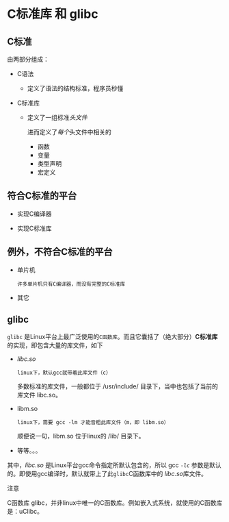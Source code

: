 C标准库 和 glibc
============================

C标准
----------

由两部分组成：
  
  - C语法
    
    - 定义了语法的结构标准，程序员秒懂
  
  - C标准库
    
    - 定义了一组标准*头文件*
    
      进而定义了*每个*头文件中相关的
      
      - 函数
      - 变量
      - 类型声明
      - 宏定义
      
      
符合C标准的平台
----------
  
  - 实现C编译器
  
  - 实现C标准库
  
  
例外，不符合C标准的平台
----------
  
  - 单片机
    
    `许多单片机只有C编译器，而没有完整的C标准库`
  
  - 其它
  
glibc
----------

`glibc` 是Linux平台上最广泛使用的`C函数库`。而且它囊括了（绝大部分）**C标准库**的实现，即包含大量的库文件，如下
  
  - *libc.so*
    
    `linux下，默认gcc就带着此库文件（c）`
      
      多数标准的库文件，一般都位于 /usr/include/ 目录下，当中也包括了当前的库文件 libc.so。
  
  - libm.so
    
    `linux下，需要 gcc -lm 才能音粗此库文件（m，即 libm.so）`
      
      顺便说一句，libm.so 位于linux的 /lib/ 目录下。
  
  - 等等。。。

其中，*libc.so* 是Linux平台gcc命令指定所默认包含的，所以 gcc *`-lc`* 参数是默认的。即使用gcc编译时，默认就带上了此`glibc`C函数库中的 *libc.so*库文件。

注意
  
  C函数库 glibc，并非linux中唯一的C函数库。例如嵌入式系统，就使用的C函数库是：uClibc。

